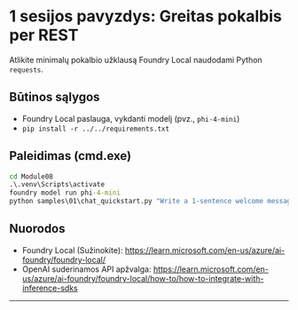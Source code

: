 <!--
CO_OP_TRANSLATOR_METADATA:
{
  "original_hash": "15ab280cc2acd8bbf545cc9a78a408bf",
  "translation_date": "2025-09-23T01:18:15+00:00",
  "source_file": "Module08/samples/01/README.md",
  "language_code": "lt"
}
-->
# 1 sesijos pavyzdys: Greitas pokalbis per REST

Atlikite minimalų pokalbio užklausą Foundry Local naudodami Python `requests`.

## Būtinos sąlygos
- Foundry Local paslauga, vykdanti modelį (pvz., `phi-4-mini`)
- `pip install -r ../../requirements.txt`

## Paleidimas (cmd.exe)
```cmd
cd Module08
.\.venv\Scripts\activate
foundry model run phi-4-mini
python samples\01\chat_quickstart.py "Write a 1-sentence welcome message."
```

## Nuorodos
- Foundry Local (Sužinokite): https://learn.microsoft.com/en-us/azure/ai-foundry/foundry-local/
- OpenAI suderinamos API apžvalga: https://learn.microsoft.com/en-us/azure/ai-foundry/foundry-local/how-to/how-to-integrate-with-inference-sdks

---

